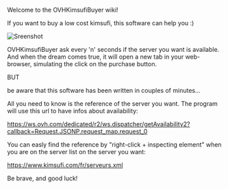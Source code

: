Welcome to the OVHKimsufiBuyer wiki!

If you want to buy a low cost kimsufi, this software can help you :)

![Sreenshot](https://github.com/bestel74/OVHKimsufiBuyer/blob/master/ovhKimsufiBuyer.png)


OVHKimsufiBuyer ask every 'n' seconds if the server you want is available.
And when the dream comes true, it will open a new tab in your web-browser, simulating the click on the purchase button.

BUT

be aware that this software has been written in couples of minutes...


All you need to know is the reference of the server you want.
The program will use this url to have infos about availability:

https://ws.ovh.com/dedicated/r2/ws.dispatcher/getAvailability2?callback=Request.JSONP.request_map.request_0


You can easly find the reference by "right-click + inspecting element" when you are on the server list on the server you want:

https://www.kimsufi.com/fr/serveurs.xml


Be brave, and good luck!
